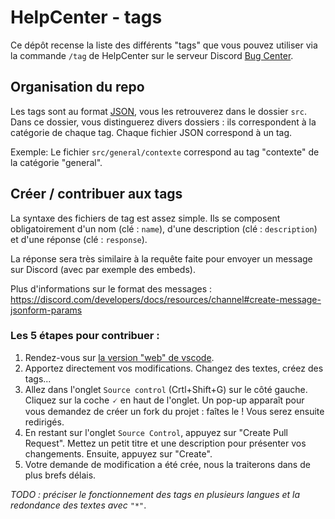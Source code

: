 # HelpCenter - tags

Ce dépôt recense la liste des différents "tags" que vous pouvez utiliser via la commande `/tag` de HelpCenter sur le serveur Discord [Bug Center](https://discord.gg/nbmx3XW).

## Organisation du repo

Les tags sont au format [JSON](https://fr.wikipedia.org/wiki/JavaScript_Object_Notation), vous les retrouverez dans le dossier `src`.  
Dans ce dossier, vous distinguerez divers dossiers : ils correspondent à la catégorie de chaque tag.
Chaque fichier JSON correspond à un tag.

Exemple:
Le fichier `src/general/contexte` correspond au tag "contexte" de la catégorie "general".

## Créer / contribuer aux tags

La syntaxe des fichiers de tag est assez simple.
Ils se composent obligatoirement d'un nom (clé : `name`), d'une description (clé : `description`) et d'une réponse (clé : `response`).  

La réponse sera très similaire à la requête faite pour envoyer un message sur Discord (avec par exemple des embeds).

Plus d'informations sur le format des messages : https://discord.com/developers/docs/resources/channel#create-message-jsonform-params

### Les 5 étapes pour contribuer : 

1. Rendez-vous sur [la version "web" de vscode](`https://github.dev/discord-bugcenter/tags).
2. Apportez directement vos modifications. Changez des textes, créez des tags...
3. Allez dans l'onglet `Source control` (Crtl+Shift+G) sur le côté gauche. Cliquez sur la coche 🗸 en haut de l'onglet. Un pop-up apparaît pour vous demandez de créer un fork du projet : faîtes le ! Vous serez ensuite redirigés.
4. En restant sur l'onglet `Source Control`, appuyez sur "Create Pull Request". Mettez un petit titre et une description pour présenter vos changements. Ensuite, appuyez sur "Create".
5. Votre demande de modification a été crée, nous la traiterons dans de plus brefs délais.


*TODO : préciser le fonctionnement des tags en plusieurs langues et la redondance des textes avec `"*"`*.
